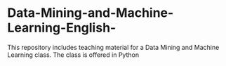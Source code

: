 # Data-Mining-and-Machine-Learning-English-
This repository includes teaching material for a Data Mining and Machine Learning class. The class is offered in Python 
